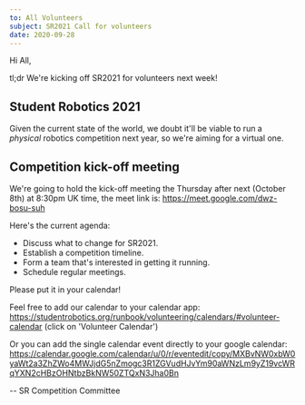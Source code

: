 ```yaml
---
to: All Volunteers
subject: SR2021 Call for volunteers
date: 2020-09-28
---
```


Hi All,

tl;dr We're kicking off SR2021 for volunteers next week!

## Student Robotics 2021

Given the current state of the world, we doubt it'll be viable to run a *physical* robotics competition next year, so we're aiming for a virtual one.

## Competition kick-off meeting

We're going to hold the kick-off meeting the Thursday after next (October 8th) at 8:30pm UK time, the meet link is: https://meet.google.com/dwz-bosu-suh


Here's the current agenda:

- Discuss what to change for SR2021.
- Establish a competition timeline.
- Form a team that's interested in getting it running.
- Schedule regular meetings.

Please put it in your calendar!

Feel free to add our calendar to your calendar app: https://studentrobotics.org/runbook/volunteering/calendars/#volunteer-calendar (click on 'Volunteer Calendar')

Or you can add the single calendar event directly to your google calendar: https://calendar.google.com/calendar/u/0/r/eventedit/copy/MXBvNW0xbW0yaWt2a3ZhZWo4MWJjdG5nZmogc3R1ZGVudHJvYm90aWNzLm9yZ19vcWRqYXN2cHBzOHNtbzBkNW50ZTQxN3Jha0Bn

-- SR Competition Committee
